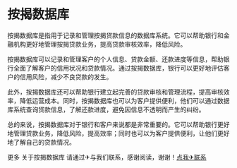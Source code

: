 # 按揭数据库

按揭数据库是指用于记录和管理按揭贷款信息的数据库系统。它可以帮助银行和金融机构更好地管理按揭贷款业务，提高贷款审核效率，降低风险。

按揭数据库可以记录和管理客户的个人信息、贷款金额、还款进度等信息，帮助银行全面了解客户的信用状况和贷款情况。通过按揭数据库，银行可以更好地评估客户的信用风险，减少不良贷款的发生。

此外，按揭数据库还可以帮助银行建立起完善的贷款审核和管理流程，提高审核效率，降低运营成本。同时，按揭数据库也可以为客户提供便利，他们可以通过数据库系统查询贷款信息，了解还款进度，避免因信息不透明而产生的纠纷。

总的来说，按揭数据库对于银行和客户来说都是非常重要的。它可以帮助银行更好地管理贷款业务，降低风险，提高效率；同时也可以为客户提供便利，让他们更好地了解自己的贷款情况。

更多 关于按揭数据库 请通过✈与我们联系，感谢阅读，谢谢！[点我✈联系](https://c.k02.cc)